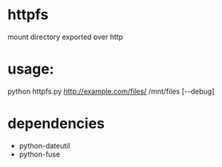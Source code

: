 # httpfs

mount directory exported over http

# usage:
python httpfs.py http://example.com/files/ /mnt/files [--debug]

# dependencies
* python-dateutil
* python-fuse
